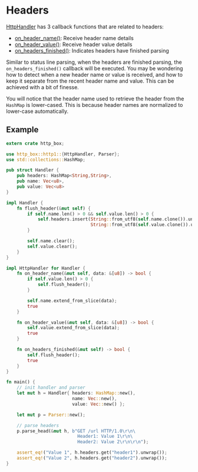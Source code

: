 # Headers

[HttpHandler](http://www.metatomic.io/docs/api/http_box/http1/trait.HttpHandler.html) has 3 callback functions that are related to headers:

- [on_header_name()](http://www.metatomic.io/docs/api/http_box/http1/trait.HttpHandler.html#method.on_header_name): Receive header name details
- [on_header_value()](http://www.metatomic.io/docs/api/http_box/http1/trait.HttpHandler.html#method.on_header_value): Receive header value details
- [on_headers_finished()](http://www.metatomic.io/docs/api/http_box/http1/trait.HttpHandler.html#method.on_headers_finished): Indicates headers have finished parsing

Similar to status line parsing, when the headers are finished parsing, the `on_headers_finished()`
callback will be executed. You may be wondering how to detect when a new header name or value
is received, and how to keep it separate from the recent header name and value. This can be
achieved with a bit of finesse.

You will notice that the header name used to retrieve the header from the `HashMap` is lower-cased.
This is because header names are normalized to lower-case automatically.

## Example

```rust
extern crate http_box;

use http_box::http1::{HttpHandler, Parser};
use std::collections::HashMap;

pub struct Handler {
    pub headers: HashMap<String,String>,
    pub name: Vec<u8>,
    pub value: Vec<u8>
}

impl Handler {
    fn flush_header(&mut self) {
        if self.name.len() > 0 && self.value.len() > 0 {
            self.headers.insert(String::from_utf8(self.name.clone()).unwrap(),
                                String::from_utf8(self.value.clone()).unwrap());
        }

        self.name.clear();
        self.value.clear();
    }
}

impl HttpHandler for Handler {
    fn on_header_name(&mut self, data: &[u8]) -> bool {
        if self.value.len() > 0 {
            self.flush_header();
        }

        self.name.extend_from_slice(data);
        true
    }

    fn on_header_value(&mut self, data: &[u8]) -> bool {
        self.value.extend_from_slice(data);
        true
    }

    fn on_headers_finished(&mut self) -> bool {
        self.flush_header();
        true
    }
}

fn main() {
    // init handler and parser
    let mut h = Handler{ headers: HashMap::new(),
                         name: Vec::new(),
                         value: Vec::new() };

    let mut p = Parser::new();

    // parse headers
    p.parse_head(&mut h, b"GET /url HTTP/1.0\r\n\
                           Header1: Value 1\r\n\
                           Header2: Value 2\r\n\r\n");

    assert_eq!("Value 1", h.headers.get("header1").unwrap());
    assert_eq!("Value 2", h.headers.get("header2").unwrap());
}
```
